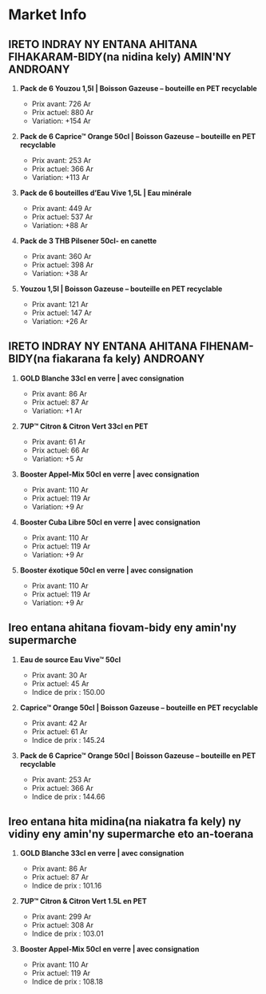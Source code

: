 # Market Info

## IRETO INDRAY NY ENTANA AHITANA FIHAKARAM-BIDY(na nidina kely) AMIN'NY ANDROANY

1. **Pack de  6 Youzou 1,5l  | Boisson Gazeuse – bouteille en PET recyclable**
   - Prix avant: 726 Ar
   - Prix actuel: 880 Ar
   - Variation: +154 Ar

2. **Pack de 6 Caprice™ Orange 50cl | Boisson Gazeuse – bouteille en PET recyclable**
   - Prix avant: 253 Ar
   - Prix actuel: 366 Ar
   - Variation: +113 Ar

3. **Pack de 6 bouteilles d’Eau Vive 1,5L | Eau minérale**
   - Prix avant: 449 Ar
   - Prix actuel: 537 Ar
   - Variation: +88 Ar

4. **Pack de 3 THB Pilsener 50cl- en canette**
   - Prix avant: 360 Ar
   - Prix actuel: 398 Ar
   - Variation: +38 Ar

5. **Youzou 1,5l  | Boisson Gazeuse – bouteille en PET recyclable**
   - Prix avant: 121 Ar
   - Prix actuel: 147 Ar
   - Variation: +26 Ar

## IRETO INDRAY NY ENTANA AHITANA FIHENAM-BIDY(na fiakarana fa kely) ANDROANY

1. **GOLD Blanche 33cl en verre | avec consignation**
   - Prix avant: 86 Ar
   - Prix actuel: 87 Ar
   - Variation: +1 Ar

2. **7UP™ Citron & Citron Vert 33cl en PET**
   - Prix avant: 61 Ar
   - Prix actuel: 66 Ar
   - Variation: +5 Ar

3. **Booster Appel-Mix 50cl en verre | avec consignation**
   - Prix avant: 110 Ar
   - Prix actuel: 119 Ar
   - Variation: +9 Ar

4. **Booster Cuba Libre 50cl en verre | avec consignation**
   - Prix avant: 110 Ar
   - Prix actuel: 119 Ar
   - Variation: +9 Ar

5. **Booster éxotique 50cl en verre | avec consignation**
   - Prix avant: 110 Ar
   - Prix actuel: 119 Ar
   - Variation: +9 Ar

## Ireo entana ahitana fiovam-bidy eny amin'ny supermarche

1. **Eau de source Eau Vive™ 50cl**
   - Prix avant: 30 Ar
   - Prix actuel: 45 Ar
   - Indice de prix : 150.00

2. **Caprice™ Orange 50cl | Boisson Gazeuse – bouteille en PET recyclable**
   - Prix avant: 42 Ar
   - Prix actuel: 61 Ar
   - Indice de prix : 145.24

3. **Pack de 6 Caprice™ Orange 50cl | Boisson Gazeuse – bouteille en PET recyclable**
   - Prix avant: 253 Ar
   - Prix actuel: 366 Ar
   - Indice de prix : 144.66

## Ireo entana hita midina(na niakatra fa kely) ny vidiny eny amin'ny supermarche eto an-toerana

1. **GOLD Blanche 33cl en verre | avec consignation**
   - Prix avant: 86 Ar
   - Prix actuel: 87 Ar
   - Indice de prix : 101.16

2. **7UP™ Citron & Citron Vert 1.5L en PET**
   - Prix avant: 299 Ar
   - Prix actuel: 308 Ar
   - Indice de prix : 103.01

3. **Booster Appel-Mix 50cl en verre | avec consignation**
   - Prix avant: 110 Ar
   - Prix actuel: 119 Ar
   - Indice de prix : 108.18

